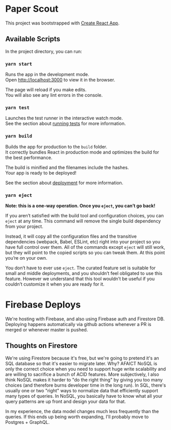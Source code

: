 # Paper Scout

This project was bootstrapped with [Create React App](https://github.com/facebook/create-react-app).

## Available Scripts

In the project directory, you can run:

### `yarn start`

Runs the app in the development mode.\
Open [http://localhost:3000](http://localhost:3000) to view it in the browser.

The page will reload if you make edits.\
You will also see any lint errors in the console.

### `yarn test`

Launches the test runner in the interactive watch mode.\
See the section about [running tests](https://facebook.github.io/create-react-app/docs/running-tests) for more information.

### `yarn build`

Builds the app for production to the `build` folder.\
It correctly bundles React in production mode and optimizes the build for the best performance.

The build is minified and the filenames include the hashes.\
Your app is ready to be deployed!

See the section about [deployment](https://facebook.github.io/create-react-app/docs/deployment) for more information.

### `yarn eject`

**Note: this is a one-way operation. Once you `eject`, you can’t go back!**

If you aren’t satisfied with the build tool and configuration choices, you can `eject` at any time. This command will remove the single build dependency from your project.

Instead, it will copy all the configuration files and the transitive dependencies (webpack, Babel, ESLint, etc) right into your project so you have full control over them. All of the commands except `eject` will still work, but they will point to the copied scripts so you can tweak them. At this point you’re on your own.

You don’t have to ever use `eject`. The curated feature set is suitable for small and middle deployments, and you shouldn’t feel obligated to use this feature. However we understand that this tool wouldn’t be useful if you couldn’t customize it when you are ready for it.

# Firebase Deploys

We're hosting with Firebase, and also using Firebase auth and
Firestore DB. Deploying happens automatically via github actions
whenever a PR is merged or whenever master is pushed.

## Thoughts on Firestore

We're using Firestore because it's free, but we're going to pretend
it's an SQL database so that it's easier to migrate later. Why? AFAICT
NoSQL is only the correct choice when you need to support huge write
scalability and are willing to sacrifice a bunch of ACID
features. More subjectively, I also think NoSQL makes it harder to "do
the right thing" by giving you too many choices (and therefore burns
developer time in the long run). In SQL, there's usually one or two
"right" ways to normalize data that efficiently support many types of
queries. In NoSQL, you basically have to know what all your query
patterns are up front and design your data for that.

In my experience, the data model changes much less frequently than the
queries. If this ends up being worth expanding, I'll probably move to
Postgres + GraphQL.
